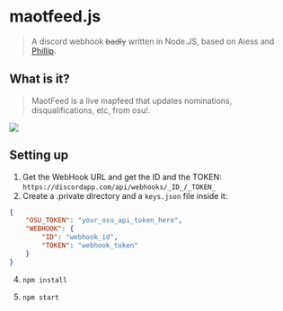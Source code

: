 # maotfeed.js 
>A discord webhook ~~badly~~ written in Node.JS, based on Aiess and [Phillip](https://github.com/rorre/Phillip).

## What is it?
>MaotFeed is a live mapfeed that updates nominations, disqualifications, etc, from osu!.

![](https://i.imgur.com/w6keFC5.png)

## Setting up
1. Get the WebHook URL and get the ID and the TOKEN:
`https://discordapp.com/api/webhooks/_ID_/_TOKEN_`
3. Create a .private directory and a `keys.json` file inside it:
```json
{
    "OSU_TOKEN": "your_osu_api_token_here",
    "WEBHOOK": {
        "ID": "webhook_id",
        "TOKEN": "webhook_token"
    }
}
```
4. `npm install` 

3. `npm start`
